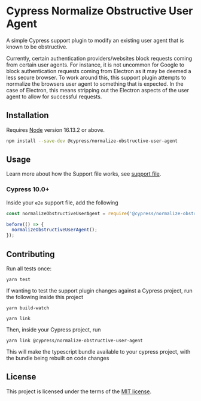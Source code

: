 # Cypress Normalize Obstructive User Agent

A simple Cypress support plugin to modify an existing user agent that is known to be obstructive.

Currently, certain authentication providers/websites block requests coming from certain user agents. For instance, it is not uncommon for Google to block authentication requests coming from Electron as it may be deemed a less secure browser. To work around this, this support plugin attempts to normalize the browsers user agent to something that is expected. In the case of Electron, this means stripping out the Electron aspects of the user agent to allow for successful requests.

## Installation

Requires [Node](https://nodejs.org) version 16.13.2 or above.

```sh
npm install --save-dev @cypress/normalize-obstructive-user-agent
```

## Usage

Learn more about how the Support file works, see [support file](https://docs.cypress.io/guides/core-concepts/writing-and-organizing-tests#Support-file).

### Cypress 10.0+

Inside your `e2e` support file, add the following
```javascript
const normalizeObstructiveUserAgent = require('@cypress/normalize-obstructive-user-agent');

before(() => {
  normalizeObstructiveUserAgent();  
});
```

## Contributing

Run all tests once:

```shell
yarn test
```

If wanting to test the support plugin changes against a Cypress project,
run the following inside this project

```
yarn build-watch

yarn link
```

Then, inside your Cypress project, run

```
yarn link @cypress/normalize-obstructive-user-agent 
```

This will make the typescript bundle available to your cypress project, with the bundle being rebuilt on code changes
## License

This project is licensed under the terms of the [MIT license](/LICENSE.md).